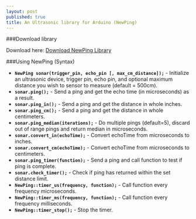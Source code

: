 ```yaml
---
layout: post
published: true
title: An Ultrasonic library for Arduino (NewPing)
---
```


###Download library

Download here: <a href="https://code.google.com/p/arduino-new-ping/downloads/detail?name=NewPing_v1.5.zip&can=2&q=" target="_blank">Download NewPing Library</a>

###Using NewPing (Syntax)


 - **```NewPing sonar(trigger_pin, echo_pin [, max_cm_distance]);```** - Initialize an ultrasonic device, trigger pin, echo pin, and optional maximum distance you wish to sensor to measure (default = 500cm).
 - **```sonar.ping();```** - Send a ping and get the echo time (in microseconds) as a result.
 - **```sonar.ping_in();```** - Send a ping and get the distance in whole inches.
 - **```sonar.ping_cm();```** - Send a ping and get the distance in whole centimeters.
 - **```sonar.ping_median(iterations);```** - Do multiple pings (default=5), discard out of range pings and return median in microseconds.
 - **```sonar.convert_in(echoTime);```** - Convert echoTime from microseconds to inches.
 - **```sonar.convert_cm(echoTime);```** - Convert echoTime from microseconds to centimeters.
- **```sonar.ping_timer(function);```** - Send a ping and call function to test if ping is complete.
- **```sonar.check_timer();```** - Check if ping has returned within the set distance limit.
- **```NewPing::timer_us(frequency, function);```** - Call function every frequency microseconds.
- **```NewPing::timer_ms(frequency, function);```** - Call function every frequency milliseconds.
- **```NewPing::timer_stop();```** - Stop the timer.
